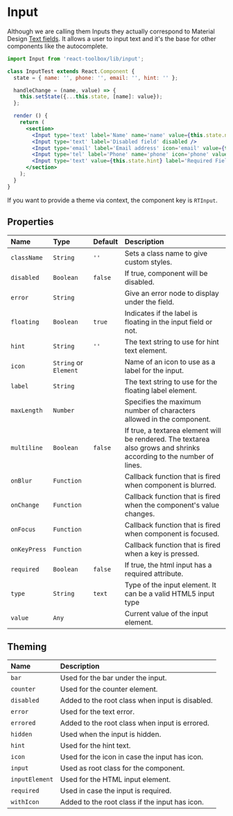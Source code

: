 # Input

Although we are calling them Inputs they actually correspond to Material Design [Text fields](https://www.google.com/design/spec/components/text-fields.html). It allows a user to input text and it's the base for other components like the autocomplete.

<!-- example -->
```jsx
import Input from 'react-toolbox/lib/input';

class InputTest extends React.Component {
  state = { name: '', phone: '', email: '', hint: '' };

  handleChange = (name, value) => {
    this.setState({...this.state, [name]: value});
  };

  render () {
    return (
      <section>
        <Input type='text' label='Name' name='name' value={this.state.name} onChange={this.handleChange.bind(this, 'name')} maxLength={16 } />
        <Input type='text' label='Disabled field' disabled />
        <Input type='email' label='Email address' icon='email' value={this.state.email} onChange={this.handleChange.bind(this, 'email')} />
        <Input type='tel' label='Phone' name='phone' icon='phone' value={this.state.phone} onChange={this.handleChange.bind(this, 'phone')} />
        <Input type='text' value={this.state.hint} label='Required Field' hint='With Hint' required onChange={this.handleChange.bind(this, 'hint')} icon={<span>J</span>} />
      </section>
    );
  }
}
```

If you want to provide a theme via context, the component key is `RTInput`.

## Properties

| Name            | Type                    | Default         | Description|
|:-----|:-----|:-----|:-----|
| `className`     | `String`                | `''`            | Sets a class name to give custom styles.|
| `disabled`      | `Boolean`               | `false`         | If true, component will be disabled.|
| `error`         | `String`                |                 | Give an error node to display under the field.|
| `floating`      | `Boolean`               | `true`          | Indicates if the label is floating in the input field or not.|
| `hint`          | `String`                | `''`            | The text string to use for hint text element.|
| `icon`          | `String` or `Element`   |                 | Name of an icon to use as a label for the input.|
| `label`         | `String`                |                 | The text string to use for the floating label element.|
| `maxLength`     | `Number`                |                 |Specifies the maximum number of characters allowed in the component.|
| `multiline`     | `Boolean`               | `false`         | If true, a textarea element will be rendered. The textarea also grows and shrinks according to the number of lines.|
| `onBlur`        | `Function`              |                 | Callback function that is fired when component is blurred.|
| `onChange`      | `Function`              |                 | Callback function that is fired when the component's value changes.|
| `onFocus`       | `Function`              |                 | Callback function that is fired when component is focused.|
| `onKeyPress`    | `Function`              |                 | Callback function that is fired when a key is pressed.|
| `required`      | `Boolean`               | `false`         | If true, the html input has a required attribute.|
| `type`          | `String`                | `text`          | Type of the input element. It can be a valid HTML5 input type|
| `value`         | `Any`                   |                 | Current value of the input element.|

## Theming

| Name       | Description|
|:-----------|:-----------|
| `bar`     | Used for the bar under the input.|
| `counter` | Used for the counter element.|
| `disabled` | Added to the root class when input is disabled.|
| `error` | Used for the text error.|
| `errored` | Added to the root class when input is errored.|
| `hidden` | Used when the input is hidden.|
| `hint` | Used for the hint text.|
| `icon`   | Used for the icon in case the input has icon.|
| `input` | Used as root class for the component.|
| `inputElement` | Used for the HTML input element.|
| `required` | Used in case the input is required.|
| `withIcon` | Added to the root class if the input has icon.|
